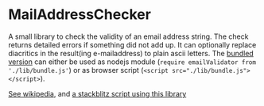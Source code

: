 # MailAddressChecker

A small library to check the validity of an email address string. The check returns detailed errors if something did not add up. It can optionally replace diacritics in the result(ing e-mailaddress) to plain ascii letters. The [bundled version](https://kooiinc.github.io/MailAddressChecker/lib/bundle.js) can either be used as nodejs module (`require emailValidator from './lib/bundle.js'`) or as browser script (`<script src="./lib/bundle.js"></script>`).

<a target="_blank" href="https://en.wikipedia.org/wiki/Email_address">See wikipedia</a>, 
and <a target="_blank" href="https://stackblitz.com/edit/web-platform-kabila?file=script.js">a stackblitz script using this library</a>
